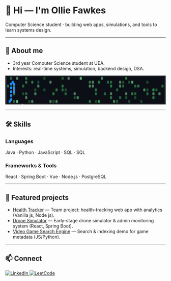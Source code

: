 # 👋 Hi — I'm Ollie Fawkes
Computer Science student  · building web apps, simulations, and tools to learn systems design.

---

## 🔭 About me
- 3rd year Computer Science student at UEA.
- Interests: real-time systems, simulation, backend design, DSA.


<p align="center">
  <img src="assests/snake.gif" alt="Snake demo" width="700"/>
</p>

---

## 🛠️ Skills
### Languages
Java · Python · JavaScript · SQL · SQL

### Frameworks & Tools
React · Spring Boot · Vue · Node.js · PostgreSQL


---

## 🚀 Featured projects
- [Health Tracker](https://github.com/ConnorGowerr/Software-Engineering-project) — Team project: health-tracking web app with analytics (Vanilla js, Node js).
- [Drone Simulator](https://github.com/fawkeso16/RoughDroneMontor-SimService-first-rough-draft-) — Early-stage drone simulator & admin monitoring system (React, Spring Boot).
- [Video Game Search Engine](https://github.com/fawkeso16/Videogame-ir-searchengine) — Search & indexing demo for game metadata (JS/Python).


---

## 📫 Connect
<a href="https://www.linkedin.com/in/oliver-fawkes-b96078185">
  <img src="https://img.shields.io/badge/LinkedIn-Profile-blue?style=for-the-badge&logo=linkedin&logoColor=white" alt="LinkedIn"/>
</a>
<a href="https://leetcode.com/u/Oliver_f/">
  <img src="https://img.shields.io/badge/LeetCode-Profile-orange?style=for-the-badge&logo=leetcode&logoColor=white" alt="LeetCode"/>
</a>

